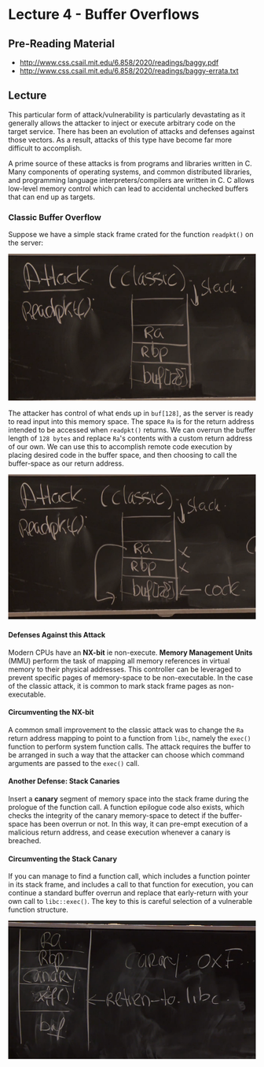 # Lecture 4 - Buffer Overflows

## Pre-Reading Material

 - http://www.css.csail.mit.edu/6.858/2020/readings/baggy.pdf
 - http://www.css.csail.mit.edu/6.858/2020/readings/baggy-errata.txt

## Lecture

This particular form of attack/vulnerability is particularly devastating as it generally allows the
attacker to inject or execute arbitrary code on the target service. There has been an evolution of
attacks and defenses against those vectors. As a result, attacks of this type have become far more
difficult to accomplish.

A prime source of these attacks is from programs and libraries written in C. Many components of
operating systems, and common distributed libraries, and programming language interpreters/compilers
are written in C. C allows low-level memory control which can lead to accidental unchecked buffers
that can end up as targets.

### Classic Buffer Overflow

Suppose we have a simple stack frame crated for the function `readpkt()` on the server:

![alt text](./imgs/0401_attackstack.png "A Basic Stack Diagram")

The attacker has control of what ends up in `buf[128]`, as the server is ready to read input into
this memory space. The space `Ra` is for the return address intended to be accessed when `readpkt()`
returns. We can overrun the buffer length of `128 bytes` and replace `Ra`'s contents with a custom
return address of our own. We can use this to accomplish remote code execution by placing desired
code in the buffer space, and then choosing to call the buffer-space as our return address.

![alt text](./imgs/0402_classicattack.png "Classic Buffer Overflow Stack Code Injection")

#### Defenses Against this Attack

Modern CPUs have an __NX-bit__ ie non-execute. __Memory Management Units__ (MMU) perform the task of
mapping all memory references in virtual memory to their physical addresses. This controller can be
leveraged to prevent specific pages of memory-space to be non-executable. In the case of the classic
attack, it is common to mark stack frame pages as non-executable.

#### Circumventing the NX-bit

A common small improvement to the classic attack was to change the `Ra` return address mapping to
point to a function from `libc`, namely the `exec()` function to perform system function calls. The
attack requires the buffer to be arranged in such a way that the attacker can choose which command
arguments are passed to the `exec()` call.

#### Another Defense: Stack Canaries

Insert a __canary__ segment of memory space into the stack frame during the prologue of the function
call. A function epilogue code also exists, which checks the integrity of the canary memory-space
to detect if the buffer-space has been overrun or not. In this way, it can pre-empt execution of a
malicious return address, and cease execution whenever a canary is breached.

#### Circumventing the Stack Canary

If you can manage to find a function call, which includes a function pointer in its stack frame, and
includes a call to that function for execution, you can continue a standard buffer overrun and
replace that early-return with your own call to `libc::exec()`. The key to this is careful selection
of a vulnerable function structure.

![alt text](./imgs/0403_circumventcanary.png "Circumventing the Canary")

